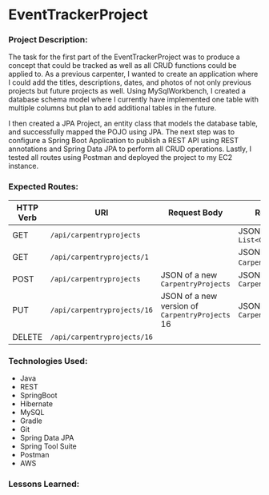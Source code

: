 # EventTrackerProject

### Project Description:

The task for the first part of the EventTrackerProject was to produce a concept that could be tracked as well as all CRUD functions could be applied to. As a previous carpenter, I wanted to create an application where I could add the titles, descriptions, dates, and photos of not only previous projects but future projects as well. Using MySqlWorkbench, I created a database schema model where I currently have implemented one table with multiple columns but plan to add additional tables in the future.

I then created a JPA Project, an entity class that models the database table, and successfully mapped the POJO using JPA. The next step was to configure a Spring Boot Application to publish a REST API using REST annotations and Spring Data JPA to perform all CRUD operations. Lastly, I tested all routes using Postman and deployed the project to my EC2 instance. 
### Expected Routes:

| HTTP Verb | URI                  | Request Body | Response Body |
|-----------|----------------------|--------------|---------------|
| GET       | `/api/carpentryprojects`    |              | JSON of `List<CarpentryProjects>` |
| GET       | `/api/carpentryprojects/1` |              | JSON of `CarpentryProjects` 1 |
| POST      | `/api/carpentryprojects`    | JSON of a new `CarpentryProjects` | JSON of created `CarpentryProjects` |
| PUT       | `/api/carpentryprojects/16` | JSON of a new version of `CarpentryProjects` 16 | JSON of updated `CarpentryProjects` |
| DELETE    | `/api/carpentryprojects/16` |              | |

### Technologies Used:
<ul>
<li>Java</li>
<li>REST</li>
<li>SpringBoot</li>
<li>Hibernate</li>
<li>MySQL</li>
<li>Gradle</li>
<li>Git</li>
<li>Spring Data JPA</li>
<li>Spring Tool Suite</li>
<li>Postman</li>
<li>AWS</li>

</ul>

### Lessons Learned:

###
